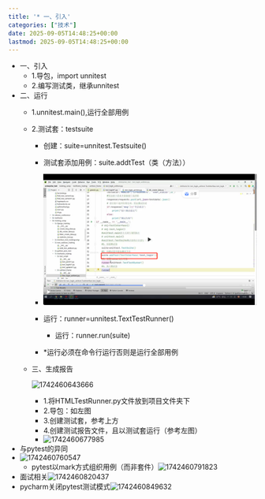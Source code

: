 ```yaml
---
title: '* 一、引入'
categories: ["技术"]
date: 2025-09-05T14:48:25+00:00
lastmod: 2025-09-05T14:48:25+00:00
---
```


* 一、引入
  * 1.导包，import unnitest
  * 2.编写测试类，继承unnitest
* 二、运行
  * 1.unnitest.main(),运行全部用例
  * 2.测试套：testsuite

    * 创建：suite=unnitest.Testsuite()
    * 测试套添加用例：suite.addtTest（类（方法））
    * ![1742460595596](images/1742460595596.png)
    * 运行：runner=unnitest.TextTestRunner()

      * 运行：runner.run(suite)
    * *运行必须在命令行运行否则是运行全部用例
  * 三、生成报告

    ![1742460643666](image/unnitest笔记/1742460643666.png)

    * 1.将HTMLTestRunner.py文件放到项目文件夹下
    * 2.导包：如左图
    * 3.创建测试套，参考上方
    * 4.创建测试报告文件，且以测试套运行（参考左图）
    * ![1742460677985](image/unnitest笔记/1742460677985.png)
* 与pytest的异同
* ![1742460760547](image/unnitest笔记/1742460760547.png)
  * pytest以mark方式组织用例（而非套件）![1742460791823](image/unnitest笔记/1742460791823.png)
* 面试相关![1742460820437](image/unnitest笔记/1742460820437.png)
* pycharm关闭pytest测试模式![1742460849632](image/unnitest笔记/1742460849632.png)
